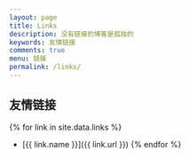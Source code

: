 ```yaml
---
layout: page
title: Links
description: 没有链接的博客是孤独的
keywords: 友情链接
comments: true
menu: 链接
permalink: /links/
---
```


## 友情链接

{% for link in site.data.links %}
* [{{ link.name }}]({{ link.url }})
{% endfor %}
